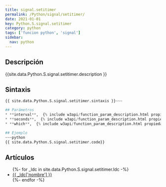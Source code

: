 ```yaml
---
title: signal.setitimer
permalink: /Python/signal/setitimer/
date: 2021-01-01
key: Python.S.signal.setitimer
category: python
tags: ['funcion python', 'signal']
sidebar: 
  nav: python
---
```


## Descripción
{{site.data.Python.S.signal.setitimer.description }}

## Sintaxis
~~~python
{{ site.data.Python.S.signal.setitimer.sintaxis }}~~~

## Parámetros
* **interval**,  {% include w3api/function_param_description.html propiedad=site.data.Python.S.signal.setitimer valor="interval" %}
* **seconds**,  {% include w3api/function_param_description.html propiedad=site.data.Python.S.signal.setitimer valor="seconds" %}
* **which**,  {% include w3api/function_param_description.html propiedad=site.data.Python.S.signal.setitimer valor="which" %}

## Ejemplo
~~~python
{{ site.data.Python.S.signal.setitimer.code}}
~~~

## Artículos
<ul>
{%- for _ldc in site.data.Python.S.signal.setitimer.ldc -%}
   <li>
       <a href="{{_ldc['url'] }}">{{ _ldc['nombre'] }}</a>
   </li>
{%- endfor -%}
</ul>

